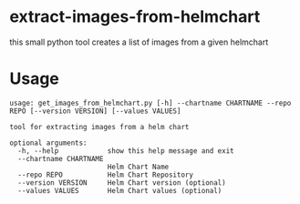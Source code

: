 # extract-images-from-helmchart

this small python tool creates a list of images from a given helmchart

# Usage

```
usage: get_images_from_helmchart.py [-h] --chartname CHARTNAME --repo REPO [--version VERSION] [--values VALUES]

tool for extracting images from a helm chart

optional arguments:
  -h, --help            show this help message and exit
  --chartname CHARTNAME
                        Helm Chart Name
  --repo REPO           Helm Chart Repository
  --version VERSION     Helm Chart version (optional)
  --values VALUES       Helm Chart values (optional)
```